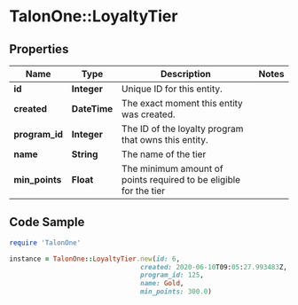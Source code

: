 # TalonOne::LoyaltyTier

## Properties

Name | Type | Description | Notes
------------ | ------------- | ------------- | -------------
**id** | **Integer** | Unique ID for this entity. | 
**created** | **DateTime** | The exact moment this entity was created. | 
**program_id** | **Integer** | The ID of the loyalty program that owns this entity. | 
**name** | **String** | The name of the tier | 
**min_points** | **Float** | The minimum amount of points required to be eligible for the tier | 

## Code Sample

```ruby
require 'TalonOne'

instance = TalonOne::LoyaltyTier.new(id: 6,
                                 created: 2020-06-10T09:05:27.993483Z,
                                 program_id: 125,
                                 name: Gold,
                                 min_points: 300.0)
```


